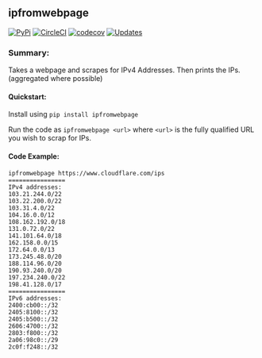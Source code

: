 ## ipfromwebpage

[![PyPi](https://img.shields.io/pypi/v/ipfromwebpage.svg)](https://pypi.python.org/pypi/ipfromwebpage)
[![CircleCI](https://dl.circleci.com/status-badge/img/gh/shepherdjay/ipfromwebpage/tree/master.svg?style=svg)](https://dl.circleci.com/status-badge/redirect/gh/shepherdjay/ipfromwebpage/tree/master)
[![codecov](https://codecov.io/gh/shepherdjay/ipfromwebpage/branch/master/graph/badge.svg)](https://codecov.io/gh/shepherdjay/ipfromwebpage)
[![Updates](https://pyup.io/repos/github/shepherdjay/ipfromwebpage/shield.svg)](https://pyup.io/repos/github/shepherdjay/ipfromwebpage/)

### Summary:
Takes a webpage and scrapes for IPv4 Addresses. Then prints the IPs. (aggregated where possible)

#### Quickstart:

Install using `pip install ipfromwebpage`

Run the code as `ipfromwebpage <url>` where `<url>` is the fully qualified URL you wish to scrap for IPs.

#### Code Example:
```
ipfromwebpage https://www.cloudflare.com/ips
================
IPv4 addresses:
103.21.244.0/22
103.22.200.0/22
103.31.4.0/22
104.16.0.0/12
108.162.192.0/18
131.0.72.0/22
141.101.64.0/18
162.158.0.0/15
172.64.0.0/13
173.245.48.0/20
188.114.96.0/20
190.93.240.0/20
197.234.240.0/22
198.41.128.0/17
================
IPv6 addresses:
2400:cb00::/32
2405:8100::/32
2405:b500::/32
2606:4700::/32
2803:f800::/32
2a06:98c0::/29
2c0f:f248::/32
```
